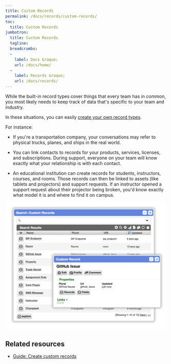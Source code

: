 ```yaml
---
title: Custom Records
permalink: /docs/records/custom-records/
toc:
  title: Custom Records
jumbotron:
  title: Custom Records
  tagline: 
  breadcrumbs:
  -
    label: Docs &raquo;
    url: /docs/home/
  -
    label: Records &raquo;
    url: /docs/records/
---
```


While the built-in record types cover things that every team has in common, you most likely needs to keep track of data that's specific to your team and industry.

In these situations, you can easily [create your own record types](/guides/records/custom-records/).

For instance:

* If you're a transportation company, your conversations may refer to physical trucks, planes, and ships in the real world.

* You can link contacts to records for your products, services, licenses, and subscriptions. During support, everyone on your team will know exactly what your relationship is with each contact.

* An educational institution can create records for students, instructors, courses, and rooms. Those records can then be linked to assets (like tablets and projectors) and support requests. If an instructor opened a support request about their projector being broken, you'd know exactly what model it is and where to find it on campus.

<div class="cerb-screenshot">
<img src="/assets/images/docs/using-cerb/records/custom-records.png" class="screenshot">
</div>

## Related resources

* [Guide: Create custom records](/guides/records/custom-records/)